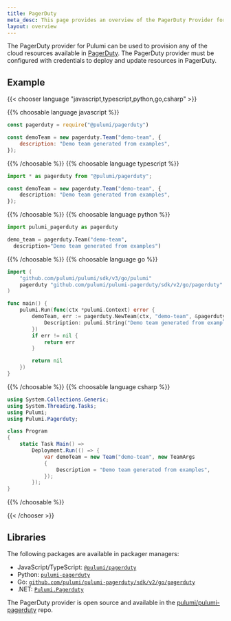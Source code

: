 ```yaml
---
title: PagerDuty
meta_desc: This page provides an overview of the PagerDuty Provider for Pulumi.
layout: overview
---
```


The PagerDuty provider for Pulumi can be used to provision any of the cloud resources available in [PagerDuty](https://www.pagerduty.com/).
The PagerDuty provider must be configured with credentials to deploy and update resources in PagerDuty.

## Example

{{< chooser language "javascript,typescript,python,go,csharp" >}}

{{% choosable language javascript %}}

```javascript
const pagerduty = require("@pulumi/pagerduty")

const demoTeam = new pagerduty.Team("demo-team", {
    description: "Demo team generated from examples",
});
```

{{% /choosable %}}
{{% choosable language typescript %}}

```typescript
import * as pagerduty from "@pulumi/pagerduty";

const demoTeam = new pagerduty.Team("demo-team", {
    description: "Demo team generated from examples",
});
```

{{% /choosable %}}
{{% choosable language python %}}

```python
import pulumi_pagerduty as pagerduty

demo_team = pagerduty.Team("demo-team",
  description="Demo team generated from examples")
```

{{% /choosable %}}
{{% choosable language go %}}

```go
import (
	"github.com/pulumi/pulumi/sdk/v3/go/pulumi"
	pagerduty "github.com/pulumi/pulumi-pagerduty/sdk/v2/go/pagerduty"
)

func main() {
	pulumi.Run(func(ctx *pulumi.Context) error {
		demoTeam, err := pagerduty.NewTeam(ctx, "demo-team", &pagerduty.TeamArgs{
			Description: pulumi.String("Demo team generated from examples"),
		})
		if err != nil {
			return err
		}

		return nil
	})
}
```

{{% /choosable %}}
{{% choosable language csharp %}}

```csharp
using System.Collections.Generic;
using System.Threading.Tasks;
using Pulumi;
using Pulumi.Pagerduty;

class Program
{
    static Task Main() =>
        Deployment.Run(() => {
            var demoTeam = new Team("demo-team", new TeamArgs
            {
                Description = "Demo team generated from examples",
            });
        });
}
```

{{% /choosable %}}

{{< /chooser >}}

## Libraries

The following packages are available in packager managers:

* JavaScript/TypeScript: [`@pulumi/pagerduty`](https://www.npmjs.com/package/@pulumi/pagerduty)
* Python: [`pulumi-pagerduty`](https://pypi.org/project/pulumi-pagerduty/)
* Go: [`github.com/pulumi/pulumi-pagerduty/sdk/v2/go/pagerduty`](https://github.com/pulumi/pulumi-pagerduty)
* .NET: [`Pulumi.Pagerduty`](https://www.nuget.org/packages/Pulumi.Pagerduty)

The PagerDuty provider is open source and available in the [pulumi/pulumi-pagerduty](https://github.com/pulumi/pulumi-pagerduty) repo.
